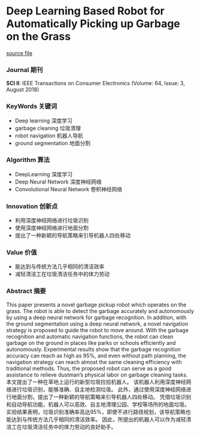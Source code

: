 # Deep Learning Based Robot for Automatically Picking up Garbage on the Grass

[source file](./2018.7.25-DeepLearningBasedRobotforAutomaticallyPickingupGarbageontheGrass.pdf)

### Journal 期刊
**SCI II**: IEEE Transactions on Consumer Electronics (Volume: 64, Issue: 3, August 2018)

### KeyWords 关键词
- Deep learning 深度学习
- garbage cleaning 垃圾清理
- robot navigation 机器人导航
- ground segmentation 地面分割

### Algorithm 算法
- DeepLearning 深度学习
- Deep Neural Network 深度神经网络
- Convolutional Neural Network 卷积神经网络

### Innovation 创新点

- 利用深度神经网络进行垃圾识别
- 使用深度神经网络进行地面分割
- 提出了一种新颖的导航策略来引导机器人四处移动

### Value 价值

- 能达到与传统方法几乎相同的清洁效率
- 减轻清洁工在垃圾清洁任务中的体力劳动

### Abstract 摘要

This paper presents a novel garbage pickup robot which operates on the grass. The robot is able to detect the garbage accurately and autonomously by using a deep neural network for garbage recognition. In addition, with the ground segmentation using a deep neural network, a novel navigation strategy is proposed to guide the robot to move around. With the garbage recognition and automatic navigation functions, the robot can clean garbage on the ground in places like parks or schools efficiently and autonomously. Experimental results show that the garbage recognition accuracy can reach as high as 95%, and even without path planning, the navigation strategy can reach almost the same cleaning efficiency with traditional methods. Thus, the proposed robot can serve as a good assistance to relieve dustman’s physical labor on garbage cleaning tasks.  
本文提出了一种在草地上运行的新型垃圾捡拾机器人。 该机器人利用深度神经网络进行垃圾识别，能够准确、自主地检测垃圾。 此外，通过使用深度神经网络进行地面分割，提出了一种新颖的导航策略来引导机器人四处移动。 凭借垃圾识别和自动导航功能，机器人可以高效、自主地清理公园、学校等场所的地面垃圾。 实验结果表明，垃圾识别准确率高达95%，即使不进行路径规划，该导航策略也能达到与传统方法几乎相同的清洁效率。 因此，所提出的机器人可以作为减轻清洁工在垃圾清洁任务中的体力劳动的良好助手。

